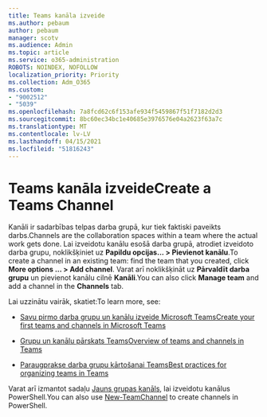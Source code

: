 ```yaml
---
title: Teams kanāla izveide
ms.author: pebaum
author: pebaum
manager: scotv
ms.audience: Admin
ms.topic: article
ms.service: o365-administration
ROBOTS: NOINDEX, NOFOLLOW
localization_priority: Priority
ms.collection: Adm_O365
ms.custom:
- "9002512"
- "5039"
ms.openlocfilehash: 7a8fcd62c6f153afe934f5459867f51f7182d2d3
ms.sourcegitcommit: 8bc60ec34bc1e40685e3976576e04a2623f63a7c
ms.translationtype: MT
ms.contentlocale: lv-LV
ms.lasthandoff: 04/15/2021
ms.locfileid: "51816243"
---
```

# <a name="create-a-teams-channel"></a><span data-ttu-id="dcabe-102">Teams kanāla izveide</span><span class="sxs-lookup"><span data-stu-id="dcabe-102">Create a Teams Channel</span></span>

<span data-ttu-id="dcabe-103">Kanāli ir sadarbības telpas darba grupā, kur tiek faktiski paveikts darbs.</span><span class="sxs-lookup"><span data-stu-id="dcabe-103">Channels are the collaboration spaces within a team where the actual work gets done.</span></span> <span data-ttu-id="dcabe-104">Lai izveidotu kanālu esošā darba grupā, atrodiet izveidoto darba grupu, noklikšķiniet uz **Papildu opcijas... > Pievienot kanālu**.</span><span class="sxs-lookup"><span data-stu-id="dcabe-104">To create a channel in an existing team: find the team that you created, click **More options ... > Add channel**.</span></span> <span data-ttu-id="dcabe-105">Varat arī noklikšķināt uz **Pārvaldīt darba grupu** un pievienot kanālu cilnē **Kanāli**.</span><span class="sxs-lookup"><span data-stu-id="dcabe-105">You can also click **Manage team** and add a channel in the **Channels** tab.</span></span>

<span data-ttu-id="dcabe-106">Lai uzzinātu vairāk, skatiet:</span><span class="sxs-lookup"><span data-stu-id="dcabe-106">To learn more, see:</span></span>

- [<span data-ttu-id="dcabe-107">Savu pirmo darba grupu un kanālu izveide Microsoft Teams</span><span class="sxs-lookup"><span data-stu-id="dcabe-107">Create your first teams and channels in Microsoft Teams</span></span>](https://docs.microsoft.com/MicrosoftTeams/get-started-with-teams-create-your-first-teams-and-channels)

- [<span data-ttu-id="dcabe-108">Grupu un kanālu pārskats Teams</span><span class="sxs-lookup"><span data-stu-id="dcabe-108">Overview of teams and channels in Teams</span></span>](https://docs.microsoft.com/microsoftteams/teams-channels-overview)

- [<span data-ttu-id="dcabe-109">Paraugprakse darba grupu kārtošanai Teams</span><span class="sxs-lookup"><span data-stu-id="dcabe-109">Best practices for organizing teams in Teams</span></span>](https://docs.microsoft.com/MicrosoftTeams/best-practices-organizing)

<span data-ttu-id="dcabe-110">Varat arī izmantot sadaļu [Jauns grupas kanāls](https://docs.microsoft.com/powershell/module/teams/new-teamchannel?view=teams-ps), lai izveidotu kanālus PowerShell.</span><span class="sxs-lookup"><span data-stu-id="dcabe-110">You can also use [New-TeamChannel](https://docs.microsoft.com/powershell/module/teams/new-teamchannel?view=teams-ps) to create channels in PowerShell.</span></span> 
